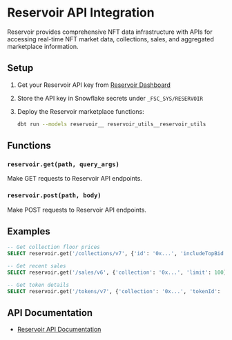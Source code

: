 # Reservoir API Integration

Reservoir provides comprehensive NFT data infrastructure with APIs for accessing real-time NFT market data, collections, sales, and aggregated marketplace information.

## Setup

1. Get your Reservoir API key from [Reservoir Dashboard](https://reservoir.tools/dashboard)

2. Store the API key in Snowflake secrets under `_FSC_SYS/RESERVOIR`

3. Deploy the Reservoir marketplace functions:
   ```bash
   dbt run --models reservoir__ reservoir_utils__reservoir_utils
   ```

## Functions

### `reservoir.get(path, query_args)`
Make GET requests to Reservoir API endpoints.

### `reservoir.post(path, body)`
Make POST requests to Reservoir API endpoints.

## Examples

```sql
-- Get collection floor prices
SELECT reservoir.get('/collections/v7', {'id': '0x...', 'includeTopBid': 'true'});

-- Get recent sales
SELECT reservoir.get('/sales/v6', {'collection': '0x...', 'limit': 100});

-- Get token details
SELECT reservoir.get('/tokens/v7', {'collection': '0x...', 'tokenId': '1234'});
```

## API Documentation

- [Reservoir API Documentation](https://docs.reservoir.tools/)